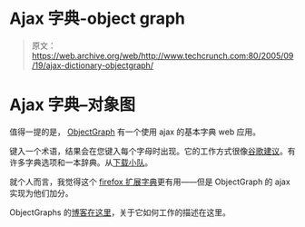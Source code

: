 # Ajax 字典-object graph 

> 原文：<https://web.archive.org/web/http://www.techcrunch.com:80/2005/09/19/ajax-dictionary-objectgraph/>

# Ajax 字典–对象图

值得一提的是， [ObjectGraph](https://web.archive.org/web/20221001145049/http://www.objectgraph.com/dictionary/) 有一个使用 ajax 的基本字典 web 应用。

键入一个术语，结果会在您键入每个字母时出现。它的工作方式很像[谷歌建议](https://web.archive.org/web/20221001145049/http://www.google.com/webhp?complete=1&hl=en)。有许多字典选项和一本辞典。从[下载小队](https://web.archive.org/web/20221001145049/http://www.downloadsquad.com/2005/09/17/objectgraph-ajax-powered-dictionary/)。

就个人而言，我觉得这个 [firefox 扩展字典](https://web.archive.org/web/20221001145049/https://addons.mozilla.org/extensions/moreinfo.php?application=firefox&category=Newest&numpg=10&id=1171)更有用——但是 ObjectGraph 的 ajax 实现为他们加分。

ObjectGraphs 的[博客在这里](https://web.archive.org/web/20221001145049/http://www.objectgraph.com/dictionary/blog/)，关于它如何工作的描述在这里。